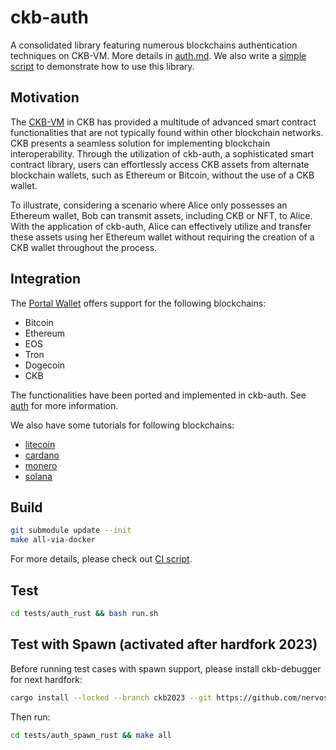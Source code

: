# ckb-auth
A consolidated library featuring numerous blockchains authentication techniques
on CKB-VM. More details in [auth.md](./docs/auth.md). We also write a [simple
script](./examples/auth-demo/auth_demo.c) to demonstrate how to use this
library.

## Motivation
The [CKB-VM](https://github.com/nervosnetwork/ckb-vm) in CKB has provided a
multitude of advanced smart contract functionalities that are not typically
found within other blockchain networks. CKB presents a seamless solution for
implementing blockchain interoperability. Through the utilization of ckb-auth, a
sophisticated smart contract library, users can effortlessly access CKB assets
from alternate blockchain wallets, such as Ethereum or Bitcoin, without the use
of a CKB wallet. 

To illustrate, considering a scenario where Alice only possesses an Ethereum
wallet, Bob can transmit assets, including CKB or NFT, to Alice. With the
application of ckb-auth, Alice can effectively utilize and transfer these assets
using her Ethereum wallet without requiring the creation of a CKB wallet
throughout the process.

## Integration
The [Portal Wallet](https://docs.nervos.org/docs/basics/guides/crypto%20wallets/portalwallet) offers support for the following blockchains:
* Bitcoin
* Ethereum
* EOS
* Tron
* Dogecoin
* CKB

The functionalities have been ported and implemented in ckb-auth. See [auth](./docs/auth.md) for more information.

We also have some tutorials for following blockchains:
- [litecoin](./docs/litecoin.md)
- [cardano](./docs/cardano.md)
- [monero](./docs/monero.md)
- [solana](./docs/solana.md)

## Build

``` bash
git submodule update --init
make all-via-docker
```
For more details, please check out [CI script](./.github/workflows/rust.yml).

## Test

```bash
cd tests/auth_rust && bash run.sh
```

## Test with Spawn (activated after hardfork 2023)
Before running test cases with spawn support, please install ckb-debugger for next hardfork:
```bash
cargo install --locked --branch ckb2023 --git https://github.com/nervosnetwork/ckb-standalone-debugger ckb-debugger
```
Then run:

```bash
cd tests/auth_spawn_rust && make all
```
